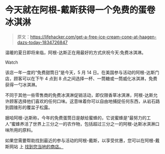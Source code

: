 # 今天就在阿根-戴斯获得一个免费的蛋卷冰淇淋

> 原文：<https://lifehacker.com/get-a-free-ice-cream-cone-at-haagen-dazs-today-1834726847>

温暖的夏日即将来临，阿根-达斯正在用最好的方式庆祝今天:免费冰淇淋。

Watch

该店一年一度的“免费甜筒日”是今天，5 月 14 日。在美国参与活动的阿根-达斯门店，顾客可以在下午 4 点到 8 点之间选择一杯、一筒糖或一筒威化冰淇淋，免费获得一勺冰淇淋。

不同于其他一些零售商的免费冰淇淋促销活动，即仅限香草冰淇淋，阿根-达斯允许顾客选择他们喜欢的任何口味。这意味着你可以自由地捕捉任何东西，从岩石路到圆锥形的覆盆子松露。

据哈阿根-达斯称，今年的免费蛋筒日是献给蜜蜂的，它说蜜蜂是“最努力的工人”蜜蜂养活了世界上三分之一的农作物，包括超过三分之一的阿根-达斯冰淇淋口味所用的原料。

如果您需要帮助找到最近的参与活动的阿根-戴斯，以享受优惠，您可以在阿根-戴斯网站 上 [找到您当地的商店。](https://www.haagendazs.us/locator/shops)